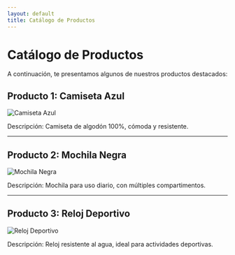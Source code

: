 ```yaml
---
layout: default
title: Catálogo de Productos
---
```


# Catálogo de Productos

A continuación, te presentamos algunos de nuestros productos destacados:

## Producto 1: Camiseta Azul

![Camiseta Azul](assets/images/camiseta-azul.jpg)

Descripción: Camiseta de algodón 100%, cómoda y resistente.

---

## Producto 2: Mochila Negra

![Mochila Negra](assets/images/mochila-negra.jpg)

Descripción: Mochila para uso diario, con múltiples compartimentos.

---

## Producto 3: Reloj Deportivo

![Reloj Deportivo](assets/images/reloj-deportivo.jpg)

Descripción: Reloj resistente al agua, ideal para actividades deportivas.
